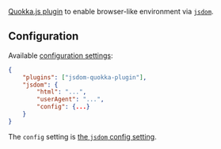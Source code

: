 [Quokka.js plugin](https://quokkajs.com/) to enable browser-like environment via [`jsdom`](https://github.com/tmpvar/jsdom).

## Configuration

Available [configuration settings](https://quokkajs.com/docs/configuration.html):

```json
{
    "plugins": ["jsdom-quokka-plugin"],
    "jsdom": {
        "html": "...",
        "userAgent": "...",
        "config": {...}
    }
}
```

The `config` setting is [the `jsdom` config setting](https://github.com/tmpvar/jsdom).